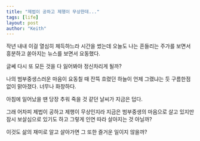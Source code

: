```yaml
---
title: "제법이 공하고 제행이 무상한데..."
tags: [life]
layout: post
author: "Keith"
---
```


작년 내내 이걸 열심히 체득하느라 시간을 썼는데 오늘도 나는 흔들리는 주가를 보면서 흥분하고 쏟아지는 뉴스를 보면서 요동했다.

글쎄 다시 또 모든 것을 다 잃어봐야 정신차리게 될까? 

나의 범부중생스러운 마음이 요동칠 때 잔뜩 흐렸던 하늘이 언제 그랬냐는 듯 구름한점 없이 맑아졌다. 너무나 화창하다.

아침에 일어났을 땐 당장 추워 죽을 것 같던 날씨가 지금은 덥다.

그래 어차피 제법이 공하고 제행이 무상인지라 지금은 범부중생의 마음으로 살고 있지만 잠시 보살심으로 있기도 하고 그렇게 인연 따라 살아지는 것 아닐까?

이것도 삶의 재미로 알고 살아가면 그 또한 즐거운 일이지 않을까? 

